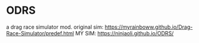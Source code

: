 # ODRS
a drag race simulator mod. original sim: https://myrainboww.github.io/Drag-Race-Simulator/predef.html
MY SIM: https://ninjaoli.github.io/ODRS/
